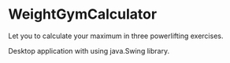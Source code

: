 # WeightGymCalculator
Let you to calculate your maximum in three powerlifting exercises.

Desktop application with using java.Swing library.
